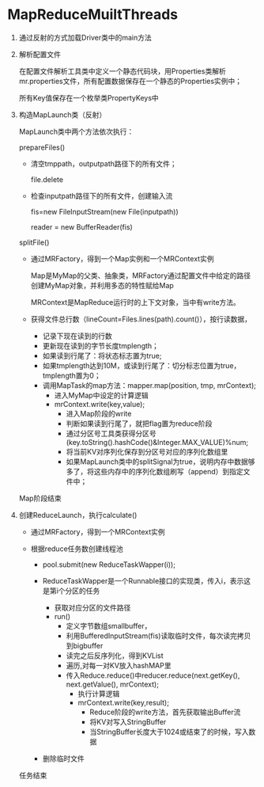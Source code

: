 # MapReduceMuiltThreads

1. 通过反射的方式加载Driver类中的main方法

2. 解析配置文件

   在配置文件解析工具类中定义一个静态代码块，用Properties类解析mr.properties文件，所有配置数据保存在一个静态的Properties实例中；

   所有Key值保存在一个枚举类PropertyKeys中

3. 构造MapLaunch类（反射）

   MapLaunch类中两个方法依次执行：

   prepareFiles()

   * 清空tmppath，outputpath路径下的所有文件；

     file.delete

   * 检查inputpath路径下的所有文件，创建输入流

     fis=new FileInputStream(new File(inputpath))

     reader = new BufferReader(fis)

   splitFile()

   * 通过MRFactory，得到一个Map实例和一个MRContext实例

     Map是MyMap的父类、抽象类，MRFactory通过配置文件中给定的路径创建MyMap对象，并利用多态的特性赋给Map

     MRContext是MapReduce运行时的上下文对象，当中有write方法。

   * 获得文件总行数（lineCount=Files.lines(path).count()），按行读数据，
     * 记录下现在读到的行数
     * 更新现在读到的字节长度tmplength；
     * 如果读到行尾了：将状态标志置为true;
     * 如果tmplength达到10M，或读到行尾了：切分标志位置为true，tmplength置为0；
     * 调用MapTask的map方法：mapper.map(position, tmp, mrContext);
       * 进入MyMap中设定的计算逻辑
       * mrContext.write(key,value);
         * 进入Map阶段的write
         * 判断如果读到行尾了，就把flag置为reduce阶段
         * 通过分区号工具类获得分区号(key.toString().hashCode()&Integer.MAX_VALUE)%num;
         * 将当前KV对序列化保存到分区号对应的序列化数组里
         * 如果MapLaunch类中的splitSignal为true，说明内存中数据够多了，将这些内存中的序列化数组刷写（append）到指定文件中；

   Map阶段结束

4. 创建ReduceLaunch，执行calculate()

   * 通过MRFactory，得到一个MRContext实例

   * 根据reduce任务数创建线程池

     * pool.submit(new ReduceTaskWapper(i));

     * ReduceTaskWapper是一个Runnable接口的实现类，传入i，表示这是第i个分区的任务
       * 获取对应分区的文件路径
       * run()
         * 定义字节数组smallbuffer，
         * 利用BufferedInputStream(fis)读取临时文件，每次读完拷贝到bigbuffer
         * 读完之后反序列化，得到KVList
         * 遍历,对每一对KV放入hashMAP里
         * 传入Reduce.reduce()中reducer.reduce(next.getKey(), next.getValue(), mrContext);
           * 执行计算逻辑
           * mrContext.write(key,result);
             * Reduce阶段的write方法，首先获取输出Buffer流
             * 将KV对写入StringBuffer
             * 当StringBuffer长度大于1024或结束了的时候，写入数据
     * 删除临时文件

   任务结束